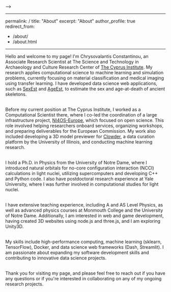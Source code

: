 <!-- ---
permalink: /
title: "About"
excerpt: "About"
author_profile: true
redirect_from: 
  - /about/
  - /about.html
---
 
<p style="text-align: justify;">

Hello and welcome to my page! I'm Chrysovalantis Constantinou, 
an Associate Research Scientist at 
The Science and Technology in Archaeology and Culture 
Research Center of <a href="https://www.cyi.ac.cy/">The Cyprus Institute</a>. 
My PI is Associate 
Professor <a href="https://cyi.academia.edu/EfthymiaNikita">Efthymia Nikita</a>, 
and together we're using agent-based modeling to study the migration patterns 
of ancient populations and machine 
learning to predict the age and sex of skeletons. I also held 
the position of a Computational Scientist 
at the 
<a href="http://castorc.cyi.ac.cy/">Department of Computation-based Science and Technology Research Center</a>, 
also at The Cyprus Institute, until 2022. <br> <br>


My research focuses on using agent-based modeling to study the migration 
patterns of ancient populations that lived 
around the Mediterranean Sea, with a particular focus on the Roman period. 
Together with my PI, we also employ machine learning to create 
models that predict the age and sex of skeletons. 
More specifically, we're using machine learning techniques 
on bone datasets to build models that predict the age, sex, and other properties 
of skeletons based on metric or ordinal measurements. The constructed models are 
then used in web applications to help make predictions on 
unknown skeletons. An example of such an application is 
<a href="http://sexest.cyi.ac.cy/">SexEst</a>, 
a web application we developed that uses machine learning to predict 
the sex of skeletal remains based on metric measurements. <br> <br>


I'm also responsible for work package 6 (training and demonstrators) 
of the <a href="https://ni4os.eu/">NI4OS-Europe</a> 
project, an infrastructure project funded by 
the European Commission under the Horizon 2020 
grant agreement no. <a href="https://cordis.europa.eu/project/id/857645">857645</a>. 
The project aims to help 
researchers in South-Eastern Europe onboard their services, 
such as repositories and web applications, onto the 
<a href="https://eosc-portal.eu/">European Open Science cloud</a>. 
This will make the services readily 
available for citizens and researchers in Europe. 
NI4OS-Europe is a critical infrastructure project that 
aims to accelerate the uptake of open science in the region. 
My role in work package 6 involves developing training 
material, designing and implementing use-cases, helping researchers 
effectively onboard their services onto the cloud, and 
organizing workshops that cover topics such as 
data management, open science principles, and FAIR data
principles. <br> <br>


Additionally, I'm a code contributor to 
<a href="https://clowderframework.org/">clowder</a>, 
an open-source data curation platform designed to help 
researchers manage and share their data. The platform 
offers a wide range of tools and features, including 3D 
model previewers, which are essential for researchers 
working with 3D models. My main contribution to the project is 
in creating 3D model previewers, which allow researchers to 
easily visualize their models. <br> <br>



Finally, I am also interested in theoretical physics 
which was the subject of my doctorate studies 
and my first post-doctoral appointment, 
under Professor <a href="https://physics.nd.edu/people/mark-caprio/">Mark Caprio</a> 
at the University of Notre Dame, 
and Professor <a href="https://francesco.iachello.yale.edu/">Francesco Iachello</a> 
at Yale University respectively. 
Specifically, I am interested in using 
high-performance computing to study 
the structure of nuclei such as <sup>6</sup>He, <sup>7</sup>Li, and <sup>7</sup>Be, 
which are important in stellar burning 
processes but also in low-energy nuclear reactions. 
Due to my recent exposure to machine learning, I am also interested in 
using machine learning in nuclear physics. <br> <br>


In summary, my research interests include the 
application of theoretical and computational 
techniques to solve problems related to nuclear 
physics and physics in general, as well 
as the use of machine learning techniques on diverse datasets. 
In addition, I am fascinated by the use of 3D 
models and their applications in various contexts, 
including websites and games. 
You can see an example of 
this in the 
<a href='https://threejs-car-physics-demo.vercel.app/'>Three.js car physics demo</a> 
web app. Finally, I'm also fascinated by the use of agent-based 
modeling to study the migration patterns 
of ancient populations. <br> <br>


Thank you for visiting my page, and please feel free to reach 
out if you have any questions or if you're 
interested in collaborating on any of my ongoing research projects.

</p>


<!-- A data-driven personal website
======
Like many other Jekyll-based GitHub Pages templates, academicpages makes you separate the website's content from its form. The content & metadata of your website are in structured markdown files, while various other files constitute the theme, specifying how to transform that content & metadata into HTML pages. You keep these various markdown (.md), YAML (.yml), HTML, and CSS files in a public GitHub repository. Each time you commit and push an update to the repository, the [GitHub pages](https://pages.github.com/) service creates static HTML pages based on these files, which are hosted on GitHub's servers free of charge.

Many of the features of dynamic content management systems (like Wordpress) can be achieved in this fashion, using a fraction of the computational resources and with far less vulnerability to hacking and DDoSing. You can also modify the theme to your heart's content without touching the content of your site. If you get to a point where you've broken something in Jekyll/HTML/CSS beyond repair, your markdown files describing your talks, publications, etc. are safe. You can rollback the changes or even delete the repository and start over -- just be sure to save the markdown files! Finally, you can also write scripts that process the structured data on the site, such as [this one](https://github.com/academicpages/academicpages.github.io/blob/master/talkmap.ipynb) that analyzes metadata in pages about talks to display [a map of every location you've given a talk](https://academicpages.github.io/talkmap.html).

Getting started
======
1. Register a GitHub account if you don't have one and confirm your e-mail (required!)
1. Fork [this repository](https://github.com/academicpages/academicpages.github.io) by clicking the "fork" button in the top right. 
1. Go to the repository's settings (rightmost item in the tabs that start with "Code", should be below "Unwatch"). Rename the repository "[your GitHub username].github.io", which will also be your website's URL.
1. Set site-wide configuration and create content & metadata (see below -- also see [this set of diffs](http://archive.is/3TPas) showing what files were changed to set up [an example site](https://getorg-testacct.github.io) for a user with the username "getorg-testacct")
1. Upload any files (like PDFs, .zip files, etc.) to the files/ directory. They will appear at https://[your GitHub username].github.io/files/example.pdf.  
1. Check status by going to the repository settings, in the "GitHub pages" section

Site-wide configuration
------
The main configuration file for the site is in the base directory in [_config.yml](https://github.com/academicpages/academicpages.github.io/blob/master/_config.yml), which defines the content in the sidebars and other site-wide features. You will need to replace the default variables with ones about yourself and your site's github repository. The configuration file for the top menu is in [_data/navigation.yml](https://github.com/academicpages/academicpages.github.io/blob/master/_data/navigation.yml). For example, if you don't have a portfolio or blog posts, you can remove those items from that navigation.yml file to remove them from the header. 

Create content & metadata
------
For site content, there is one markdown file for each type of content, which are stored in directories like _publications, _talks, _posts, _teaching, or _pages. For example, each talk is a markdown file in the [_talks directory](https://github.com/academicpages/academicpages.github.io/tree/master/_talks). At the top of each markdown file is structured data in YAML about the talk, which the theme will parse to do lots of cool stuff. The same structured data about a talk is used to generate the list of talks on the [Talks page](https://academicpages.github.io/talks), each [individual page](https://academicpages.github.io/talks/2012-03-01-talk-1) for specific talks, the talks section for the [CV page](https://academicpages.github.io/cv), and the [map of places you've given a talk](https://academicpages.github.io/talkmap.html) (if you run this [python file](https://github.com/academicpages/academicpages.github.io/blob/master/talkmap.py) or [Jupyter notebook](https://github.com/academicpages/academicpages.github.io/blob/master/talkmap.ipynb), which creates the HTML for the map based on the contents of the _talks directory).

**Markdown generator**

I have also created [a set of Jupyter notebooks](https://github.com/academicpages/academicpages.github.io/tree/master/markdown_generator
) that converts a CSV containing structured data about talks or presentations into individual markdown files that will be properly formatted for the academicpages template. The sample CSVs in that directory are the ones I used to create my own personal website at stuartgeiger.com. My usual workflow is that I keep a spreadsheet of my publications and talks, then run the code in these notebooks to generate the markdown files, then commit and push them to the GitHub repository.

How to edit your site's GitHub repository
------
Many people use a git client to create files on their local computer and then push them to GitHub's servers. If you are not familiar with git, you can directly edit these configuration and markdown files directly in the github.com interface. Navigate to a file (like [this one](https://github.com/academicpages/academicpages.github.io/blob/master/_talks/2012-03-01-talk-1.md) and click the pencil icon in the top right of the content preview (to the right of the "Raw | Blame | History" buttons). You can delete a file by clicking the trashcan icon to the right of the pencil icon. You can also create new files or upload files by navigating to a directory and clicking the "Create new file" or "Upload files" buttons. 

Example: editing a markdown file for a talk
![Editing a markdown file for a talk](/images/editing-talk.png)

For more info
------
More info about configuring academicpages can be found in [the guide](https://academicpages.github.io/markdown/). The [guides for the Minimal Mistakes theme](https://mmistakes.github.io/minimal-mistakes/docs/configuration/) (which this theme was forked from) might also be helpful. --> -->

---
permalink: /
title: "About"
excerpt: "About"
author_profile: true
redirect_from: 
  - /about/
  - /about.html
---

<p style="text-align: justify;">

Hello and welcome to my page! I'm Chrysovalantis Constantinou, 
an Associate Research Scientist at 
The Science and Technology in Archaeology and Culture 
Research Center of <a href="https://www.cyi.ac.cy/">The Cyprus Institute</a>. 
My research applies computational science to machine learning and simulation problems, currently focusing on material classification and medical imaging using transfer learning. I have developed data science web applications, such as <a href="http://sexest.cyi.ac.cy/">SexEst</a> and <a href="https://ageest.hpcf.cyi.ac.cy/">AgeEst</a>, to estimate the sex and age-at-death of ancient skeletons. <br> <br>

Before my current position at The Cyprus Institute, I worked as a Computational Scientist there, where I co-led the coordination of a large infrastructure project, <a href="https://ni4os.eu/">NI4OS-Europe</a>, which focused on open science. This role involved helping researchers onboard services, organizing workshops, and preparing deliverables for the European Commission. My work also included developing a 3D model previewer for <a href="https://clowderframework.org/">Clowder</a>, a data curation platform by the University of Illinois, and conducting machine learning research. <br> <br>

I hold a Ph.D. in Physics from the University of Notre Dame, where I introduced natural orbitals for no-core configuration interaction (NCCI) calculations in light nuclei, utilizing supercomputers and developing C++ and Python code. I also have postdoctoral research experience at Yale University, where I was further involved in computational studies for light nuclei. <br> <br>

I have extensive teaching experience, including A and AS Level Physics, as well as advanced physics courses at Monmouth College and the University of Notre Dame. Additionally, I am interested in web and game development, having created 3D websites using node.js and three.js, and I am exploring Unity3D. <br> <br>

My skills include high-performance computing, machine learning (sklearn, TensorFlow), Docker, and data science web frameworks (Dash, Streamlit). I am passionate about expanding my software development skills and contributing to innovative data science projects. <br> <br>

Thank you for visiting my page, and please feel free to reach out if you have any questions or if you're interested in collaborating on any of my ongoing research projects.

</p>
